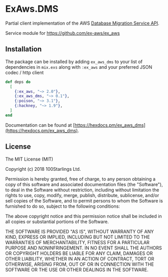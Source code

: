 # ExAws.DMS

Partial client implementation of the AWS [Database Migration Service API](https://docs.aws.amazon.com/dms/latest/APIReference/Welcome.html).

Service module for https://github.com/ex-aws/ex_aws

## Installation

The package can be installed by adding `ex_aws_dms` to your list of dependencies in `mix.exs`
along with `:ex_aws` and your preferred JSON codec / http client

```elixir
def deps do
  [
    {:ex_aws, "~> 2.0"},
    {:ex_aws_dms, "~> 0.1"},
    {:poison, "~> 3.1"},
    {:hackney, "~> 1.9"},
  ]
end
```

Documentation can be found at [https://hexdocs.pm/ex_aws_dms](https://hexdocs.pm/ex_aws_dms).

## License

The MIT License (MIT)

Copyright (c) 2018 100Starlings Ltd.

Permission is hereby granted, free of charge, to any person obtaining a copy
of this software and associated documentation files (the "Software"), to deal
in the Software without restriction, including without limitation the rights
to use, copy, modify, merge, publish, distribute, sublicense, and/or sell
copies of the Software, and to permit persons to whom the Software is
furnished to do so, subject to the following conditions:

The above copyright notice and this permission notice shall be included in
all copies or substantial portions of the Software.

THE SOFTWARE IS PROVIDED "AS IS", WITHOUT WARRANTY OF ANY KIND, EXPRESS OR
IMPLIED, INCLUDING BUT NOT LIMITED TO THE WARRANTIES OF MERCHANTABILITY,
FITNESS FOR A PARTICULAR PURPOSE AND NONINFRINGEMENT. IN NO EVENT SHALL THE
AUTHORS OR COPYRIGHT HOLDERS BE LIABLE FOR ANY CLAIM, DAMAGES OR OTHER
LIABILITY, WHETHER IN AN ACTION OF CONTRACT, TORT OR OTHERWISE, ARISING FROM,
OUT OF OR IN CONNECTION WITH THE SOFTWARE OR THE USE OR OTHER DEALINGS IN
THE SOFTWARE.
